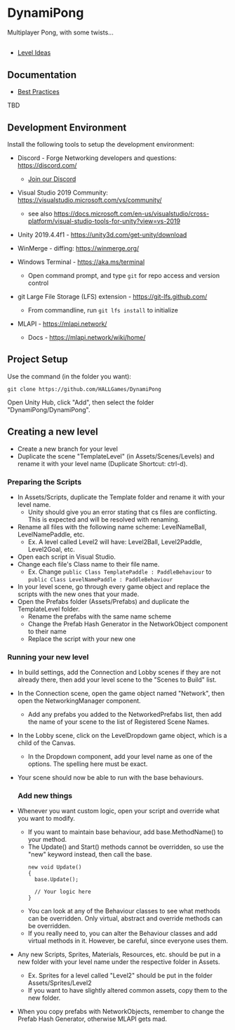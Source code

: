 # DynamiPong
Multiplayer Pong, with some twists...

##
- [Level Ideas](https://github.com/HALLGames/DynamiPong/blob/master/LevelIdeas.md)

## Documentation
- [Best Practices](http://www.glenstevens.ca/unity3d-best-practices/)

TBD

## Development Environment

Install the following tools to setup the development environment:

- Discord - Forge Networking developers and questions: https://discord.com/
  - [Join our Discord](https://discord.gg/nSVjNRs)

- Visual Studio 2019 Community: https://visualstudio.microsoft.com/vs/community/
  - see also https://docs.microsoft.com/en-us/visualstudio/cross-platform/visual-studio-tools-for-unity?view=vs-2019

- Unity 2019.4.4f1 - https://unity3d.com/get-unity/download

- WinMerge - diffing: https://winmerge.org/

- Windows Terminal - https://aka.ms/terminal
  - Open command prompt, and type ```git``` for repo access and version control

- git Large File Storage (LFS) extension - https://git-lfs.github.com/
  - From commandline, run ```git lfs install``` to initialize
  
- MLAPI - https://mlapi.network/
  - Docs - https://mlapi.network/wiki/home/

## Project Setup
Use the command (in the folder you want):
```
git clone https://github.com/HALLGames/DynamiPong
```
Open Unity Hub, click "Add", then select the folder "DynamiPong/DynamiPong". 

## Creating a new level
- Create a new branch for your level
- Duplicate the scene "TemplateLevel" (in Assets/Scenes/Levels) and rename it with your level name (Duplicate Shortcut: ctrl-d).

### Preparing the Scripts
- In Assets/Scripts, duplicate the Template folder and rename it with your level name.
  - Unity should give you an error stating that cs files are conflicting. This is expected and will be resolved with renaming.
- Rename all files with the following name scheme: LevelNameBall, LevelNamePaddle, etc.
  - Ex. A level called Level2 will have: Level2Ball, Level2Paddle, Level2Goal, etc.
- Open each script in Visual Studio. 
- Change each file's Class name to their file name.
  - Ex. Change ```public Class TemplatePaddle : PaddleBehaviour``` to ```public Class LevelNamePaddle : PaddleBehaviour``` 
- In your level scene, go through every game object and replace the scripts with the new ones that your made.
- Open the Prefabs folder (Assets/Prefabs) and duplicate the TemplateLevel folder.
  - Rename the prefabs with the same name scheme
  - Change the Prefab Hash Generator in the NetworkObject component to their name
  - Replace the script with your new one
  
### Running your new level
- In build settings, add the Connection and Lobby scenes if they are not already there, then add your level scene to the "Scenes to Build" list.
- In the Connection scene, open the game object named "Network", then open the NetworkingManager component.
  - Add any prefabs you added to the NetworkedPrefabs list, then add the name of your scene to the list of Registered Scene Names.
- In the Lobby scene, click on the LevelDropdown game object, which is a child of the Canvas.
  - In the Dropdown component, add your level name as one of the options. The spelling here must be exact.
- Your scene should now be able to run with the base behaviours.
  
  ### Add new things
- Whenever you want custom logic, open your script and override what you want to modify. 
  - If you want to maintain base behaviour, add base.MethodName() to your method.
  - The Update() and Start() methods cannot be overridden, so use the "new" keyword instead, then call the base.
    ```
    new void Update() 
    {
      base.Update();
      
      // Your logic here
    }
    ```
  - You can look at any of the Behaviour classes to see what methods can be overridden. Only virtual, abstract and override methods can be overridden.
  - If you really need to, you can alter the Behaviour classes and add virtual methods in it. However, be careful, since everyone uses them.
- Any new Scripts, Sprites, Materials, Resources, etc. should be put in a new folder with your level name under the respective folder in Assets.
  - Ex. Sprites for a level called "Level2" should be put in the folder Assets/Sprites/Level2
  - If you want to have slightly altered common assets, copy them to the new folder.
- When you copy prefabs with NetworkObjects, remember to change the Prefab Hash Generator, otherwise MLAPI gets mad.
